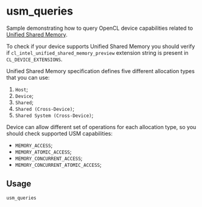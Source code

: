 # usm_queries
Sample demonstrating how to query OpenCL device capabilities related to [Unified Shared Memory](https://github.com/intel/llvm/blob/863887687681f9fcd51b03572b2df470ebc1498f/sycl/doc/extensions/usm/cl_intel_unified_shared_memory.asciidoc).

To check if your device supports Unified Shared Memory you should verify if `cl_intel_unified_shared_memory_preview` extension string is present in `CL_DEVICE_EXTENSIONS`.

Unified Shared Memory specification defines five different allocation types that you can use:
1. `Host`;
1. `Device`;
1. `Shared`;
1. `Shared (Cross-Device)`;
1. `Shared System (Cross-Device)`;

Device can allow different set of operations for each allocation type, so you should check supported USM capabilities:
* `MEMORY_ACCESS`;
* `MEMORY_ATOMIC_ACCESS`;
* `MEMORY_CONCURRENT_ACCESS`;
* `MEMORY_CONCURRENT_ATOMIC_ACCESS`;

## Usage
    usm_queries

